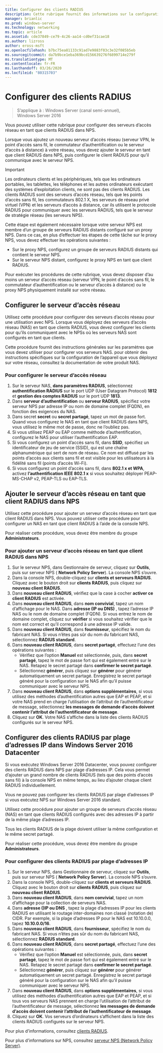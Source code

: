 ```yaml
---
title: Configurer des clients RADIUS
description: Cette rubrique fournit des informations sur la configuration des clients RADIUS pour le serveur NPS (Network Policy Server) dans Windows Server 2016.
manager: brianlic
ms.prod: windows-server
ms.technology: networking
ms.topic: article
ms.assetid: cde37849-ce79-4c26-aa14-cd0ef31cae18
ms.author: lizross
author: eross-msft
ms.openlocfilehash: b7bc75ea81133c91ad7e9883f03c3e32f085b5eb
ms.sourcegitcommit: da7b9bce1eba369bcd156639276f6899714e279f
ms.translationtype: MT
ms.contentlocale: fr-FR
ms.lasthandoff: 03/26/2020
ms.locfileid: "80315703"
---
```

# <a name="configure-radius-clients"></a>Configurer des clients RADIUS

>S’applique à : Windows Server (canal semi-annuel), Windows Server 2016

Vous pouvez utiliser cette rubrique pour configurer des serveurs d’accès réseau en tant que clients RADIUS dans NPS.

Lorsque vous ajoutez un nouveau serveur d’accès réseau \(serveur VPN, le point d’accès sans fil, le commutateur d’authentification ou le serveur d’accès à distance\) à votre réseau, vous devez ajouter le serveur en tant que client RADIUS dans NPS, puis configurer le client RADIUS pour qu’il communique avec le serveur NPS.

>[!IMPORTANT]
>Les ordinateurs clients et les périphériques, tels que les ordinateurs portables, les tablettes, les téléphones et les autres ordinateurs exécutant des systèmes d’exploitation clients, ne sont pas des clients RADIUS. Les clients RADIUS sont des serveurs d’accès réseau, tels que les points d’accès sans fil, les commutateurs 802.1 X, les serveurs de réseau privé virtuel (VPN) et les serveurs d’accès à distance, car ils utilisent le protocole RADIUS pour communiquer avec les serveurs RADIUS, tels que le serveur de stratégie réseau \(les serveurs NPS\).

Cette étape est également nécessaire lorsque votre serveur NPS est membre d’un groupe de serveurs RADIUS distants configuré sur un proxy NPS. Dans ce cas, en plus d’effectuer les étapes de cette tâche sur le proxy NPS, vous devez effectuer les opérations suivantes :

- Sur le proxy NPS, configurez un groupe de serveurs RADIUS distants qui contient le serveur NPS.
- Sur le serveur NPS distant, configurez le proxy NPS en tant que client RADIUS.

Pour exécuter les procédures de cette rubrique, vous devez disposer d’au moins un serveur d’accès réseau \(serveur VPN, le point d’accès sans fil, le commutateur d’authentification ou le serveur d’accès à distance\) ou le proxy NPS physiquement installé sur votre réseau.

## <a name="configure-the-network-access-server"></a>Configurer le serveur d’accès réseau

Utilisez cette procédure pour configurer des serveurs d’accès réseau pour une utilisation avec NPS. Lorsque vous déployez des serveurs d’accès réseau (NAS) en tant que clients RADIUS, vous devez configurer les clients pour qu’ils communiquent avec le NPSs où les serveurs NAS sont configurés en tant que clients.

Cette procédure fournit des instructions générales sur les paramètres que vous devez utiliser pour configurer vos serveurs NAS. pour obtenir des instructions spécifiques sur la configuration de l’appareil que vous déployez sur votre réseau, consultez la documentation de votre produit NAS.

### <a name="to-configure-the-network-access-server"></a>Pour configurer le serveur d’accès réseau

1. Sur le serveur NAS, **dans paramètres RADIUS**, sélectionnez **authentification RADIUS** sur le port UDP (User Datagram Protocol) **1812** et **gestion des comptes RADIUS** sur le port UDP **1813**.
2. Dans **serveur d’authentification** ou **serveur RADIUS**, spécifiez votre serveur NPS par adresse IP ou nom de domaine complet (FQDN), en fonction des exigences du NAS. 
3. Dans secret **secret** ou **secret partagé**, tapez un mot de passe fort. Quand vous configurez le NAS en tant que client RADIUS dans NPS, vous utilisez le même mot de passe, donc ne l’oubliez pas.
4. Si vous utilisez PEAP ou EAP comme méthode d’authentification, configurez le NAS pour utiliser l’authentification EAP.
5. Si vous configurez un point d’accès sans fil, dans **SSID**, spécifiez un identificateur de jeu de service \(SSID\), qui est une chaîne alphanumérique qui sert de nom de réseau. Ce nom est diffusé par les points d’accès aux clients sans fil et est visible pour les utilisateurs à la fidélité sans fil \(points d’accès Wi-Fi\).
6. Si vous configurez un point d’accès sans fil, dans **802.1 x et WPA**, activez **l’authentification IEEE 802.1 x** si vous souhaitez déployer PEAP-MS-CHAP v2, PEAP-TLS ou EAP-TLS.

## <a name="add-the-network-access-server-as-a-radius-client-in-nps"></a>Ajouter le serveur d’accès réseau en tant que client RADIUS dans NPS

Utilisez cette procédure pour ajouter un serveur d’accès réseau en tant que client RADIUS dans NPS. Vous pouvez utiliser cette procédure pour configurer un NAS en tant que client RADIUS à l’aide de la console NPS.

Pour réaliser cette procédure, vous devez être membre du groupe **Administrateurs**.

### <a name="to-add-a-network-access-server-as-a-radius-client-in-nps"></a>Pour ajouter un serveur d’accès réseau en tant que client RADIUS dans NPS

1. Sur le serveur NPS, dans Gestionnaire de serveur, cliquez sur **Outils**, puis sur serveur NPS ( **Network Policy Server**). La console NPS s’ouvre.
2. Dans la console NPS, double-cliquez sur **clients et serveurs RADIUS**. Cliquez avec le bouton droit sur **clients RADIUS**, puis cliquez sur **nouveau client RADIUS**. 
3. Dans **nouveau client RADIUS**, vérifiez que la case à cocher **activer ce client RADIUS** est activée.
4. Dans **nouveau client RADIUS**, dans **nom convivial**, tapez un nom d’affichage pour le NAS. Dans **adresse (IP ou DNS)** , tapez l’adresse IP NAS ou le nom de domaine complet (FQDN). Si vous entrez le nom de domaine complet, cliquez sur **vérifier** si vous souhaitez vérifier que le nom est correct et qu’il correspond à une adresse IP valide. 
5. Dans **nouveau client RADIUS**, dans **fournisseur**, spécifiez le nom du fabricant NAS. Si vous n’êtes pas sûr du nom du fabricant NAS, sélectionnez **RADIUS standard**.
6. Dans **nouveau client RADIUS**, dans **secret partagé**, effectuez l’une des opérations suivantes :
    - Vérifiez que l’option **Manuel** est sélectionnée, puis, dans **secret partagé**, tapez le mot de passe fort qui est également entré sur le NAS. Retapez le secret partagé dans **confirmer le secret partagé**.
    - Sélectionnez **générer**, puis cliquez sur **générer** pour générer automatiquement un secret partagé. Enregistrez le secret partagé généré pour la configuration sur le NAS afin qu’il puisse communiquer avec le serveur NPS.
7. Dans **nouveau client RADIUS**, dans **options supplémentaires**, si vous utilisez des méthodes d’authentification autres que EAP et PEAP, et si votre NAS prend en charge l’utilisation de l’attribut de l’authentificateur de message, sélectionnez **les messages de demande d’accès doivent contenir l’attribut de l’authentificateur de message**.
8. Cliquez sur **OK**. Votre NAS s’affiche dans la liste des clients RADIUS configurés sur le serveur NPS.

## <a name="configure-radius-clients-by-ip-address-range-in-windows-server-2016-datacenter"></a>Configurer des clients RADIUS par plage d’adresses IP dans Windows Server 2016 Datacenter

Si vous exécutez Windows Server 2016 Datacenter, vous pouvez configurer des clients RADIUS dans NPS par plage d’adresses IP. Cela vous permet d’ajouter un grand nombre de clients RADIUS (tels que des points d’accès sans fil) à la console NPS en même temps, au lieu d’ajouter chaque client RADIUS individuellement.

Vous ne pouvez pas configurer les clients RADIUS par plage d’adresses IP si vous exécutez NPS sur Windows Server 2016 standard.

Utilisez cette procédure pour ajouter un groupe de serveurs d’accès réseau (NAS) en tant que clients RADIUS configurés avec des adresses IP à partir de la même plage d’adresses IP.

Tous les clients RADIUS de la plage doivent utiliser la même configuration et le même secret partagé.

Pour réaliser cette procédure, vous devez être membre du groupe **Administrateurs**.

### <a name="to-set-up-radius-clients-by-ip-address-range"></a>Pour configurer des clients RADIUS par plage d’adresses IP

1. Sur le serveur NPS, dans Gestionnaire de serveur, cliquez sur **Outils**, puis sur serveur NPS ( **Network Policy Server**). La console NPS s’ouvre.
2. Dans la console NPS, double-cliquez sur **clients et serveurs RADIUS**. Cliquez avec le bouton droit sur **clients RADIUS**, puis cliquez sur **nouveau client RADIUS**.
3. Dans **nouveau client RADIUS**, dans **nom convivial**, tapez un nom d’affichage pour la collection de serveurs NAS.
4. Dans **adresse \(\)IP ou DNS** , tapez la plage d’adresses IP pour les clients RADIUS en utilisant le routage inter-domaines non classé \(notation de\) CIDR. Par exemple, si la plage d’adresses IP pour le NAS est 10.10.0.0, tapez **10.10.0.0/16**.
5. Dans **nouveau client RADIUS**, dans **fournisseur**, spécifiez le nom du fabricant NAS. Si vous n’êtes pas sûr du nom du fabricant NAS, sélectionnez **RADIUS standard**.
6. Dans **nouveau client RADIUS**, dans **secret partagé**, effectuez l’une des opérations suivantes :
    - Vérifiez que l’option **Manuel** est sélectionnée, puis, dans **secret partagé**, tapez le mot de passe fort qui est également entré sur le NAS. Retapez le secret partagé dans **confirmer le secret partagé**.
    - Sélectionnez **générer**, puis cliquez sur **générer** pour générer automatiquement un secret partagé. Enregistrez le secret partagé généré pour la configuration sur le NAS afin qu’il puisse communiquer avec le serveur NPS.
7. Dans **nouveau client RADIUS**, dans **options supplémentaires**, si vous utilisez des méthodes d’authentification autres que EAP et PEAP, et si tous vos serveurs NAS prennent en charge l’utilisation de l’attribut de l’authentificateur de message, sélectionnez **les messages de demande d’accès doivent contenir l’attribut de l’authentificateur de message**.
8. Cliquez sur **OK**. Vos serveurs d’ordinateurs s’affichent dans la liste des clients RADIUS configurés sur le serveur NPS.

Pour plus d’informations, consultez [clients RADIUS](nps-radius-clients.md).

Pour plus d’informations sur NPS, consultez [serveur NPS (Network Policy Server)](nps-top.md).